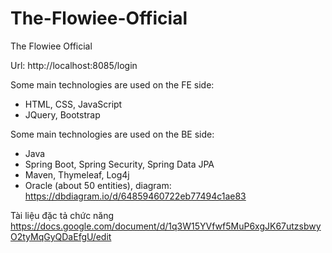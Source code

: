 # The-Flowiee-Official
The Flowiee Official

Url: http://localhost:8085/login

Some main technologies are used on the FE side:
+ HTML, CSS, JavaScript
+ JQuery, Bootstrap

Some main technologies are used on the BE side:
+ Java
+ Spring Boot, Spring Security, Spring Data JPA
+ Maven, Thymeleaf, Log4j
+ Oracle (about 50 entities), diagram: https://dbdiagram.io/d/64859460722eb77494c1ae83

Tài liệu đặc tả chức năng
https://docs.google.com/document/d/1q3W15YVfwf5MuP6xgJK67utzsbwyO2tyMqGyQDaEfgU/edit 
